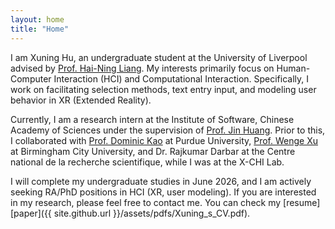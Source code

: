 ```yaml
---
layout: home
title: "Home"
---
```


I am Xuning Hu, an undergraduate student at the University of Liverpool advised by [Prof. Hai-Ning Liang](https://cma.hkust-gz.edu.cn/people/hai-ning-liang/). My interests primarily focus on Human-Computer Interaction (HCI) and Computational Interaction. Specifically, I work on facilitating selection methods, text entry input, and modeling user behavior in XR (Extended Reality).

Currently, I am a research intern at the Institute of Software, Chinese Academy of Sciences under the supervision of [Prof. Jin Huang](https://people.ucas.ac.cn/~huangjin). Prior to this, I collaborated with [Prof. Dominic Kao](https://polytechnic.purdue.edu/profile/kaod) at Purdue University, [Prof. Wenge Xu](https://xuwenge.github.io/) at Birmingham City University, and Dr. Rajkumar Darbar at the Centre national de la recherche scientifique, while I was at the X-CHI Lab.

I will complete my undergraduate studies in June 2026, and I am actively seeking RA/PhD positions in HCI (XR, user modeling). If you are interested in my research, please feel free to contact me. You can check my [resume][paper]({{ site.github.url }}/assets/pdfs/Xuning_s_CV.pdf).

